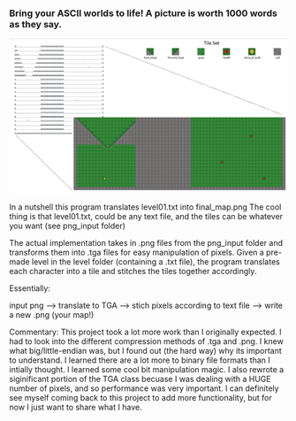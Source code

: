 ### Bring your ASCII worlds to life! A picture is worth 1000 words as they say.

![](ASCII_To_PNG_Map_Generator.PNG)

In a nutshell this program translates level01.txt into final_map.png
The cool thing is that level01.txt, could be any text file, and
the tiles can be whatever you want (see png_input folder)

The actual implementation takes in .png files from the png_input folder and transforms
them into .tga files for easy manipulation of pixels. Given a pre-made
level in the level folder (containing a .txt file), the program translates
each character into a tile and stitches the tiles together accordingly.

Essentially:

input png --> translate to TGA --> stich pixels according to text file --> write a new .png (your map!)

Commentary:
This project took a lot more work than I originally expected.
I had to look into the different compression methods of .tga and .png. 
I knew what big/little-endian was, but I found out (the hard way) why its important
to understand. I learned there are a lot more to binary file formats
than I intially thought. I learned some cool bit manipulation magic. 
I also rewrote a siginificant portion of the TGA class becuase
I was dealing with a HUGE number of pixels, and so performance was very important.
I can definitely see myself coming back to this project to add more functionality, but
for now I just want to share what I have.
